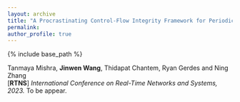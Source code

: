 ```yaml
---
layout: archive
title: "A Procrastinating Control-Flow Integrity Framework for Periodic Real-Time Systems"
permalink:
author_profile: true
---
```


{% include base_path %}
                                 
Tanmaya Mishra, **Jinwen Wang**, Thidapat Chantem, Ryan Gerdes and Ning Zhang <br>
[**RTNS**] <i> International Conference on Real-Time Networks and Systems, 2023.</i> To be appear.             
<!-- [[code](https://github.com/eli-b/idcbs)]  -->
